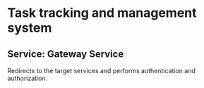 # Task tracking and management system
## Service: Gateway Service
Redirects to the target services and performs authentication and authorization.